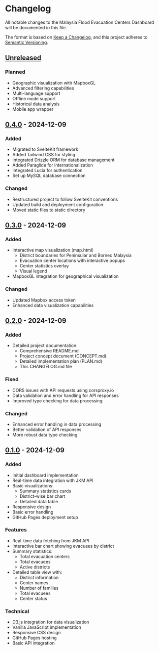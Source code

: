 # Changelog

All notable changes to the Malaysia Flood Evacuation Centers Dashboard will be documented in this file.

The format is based on [Keep a Changelog](https://keepachangelog.com/en/1.0.0/),
and this project adheres to [Semantic Versioning](https://semver.org/spec/v2.0.0.html).

## [Unreleased]
### Planned
- Geographic visualization with MapboxGL
- Advanced filtering capabilities
- Multi-language support
- Offline mode support
- Historical data analysis
- Mobile app wrapper

## [0.4.0] - 2024-12-09
### Added
- Migrated to SvelteKit framework
- Added Tailwind CSS for styling
- Integrated Drizzle ORM for database management
- Added Paraglide for internationalization
- Integrated Lucia for authentication
- Set up MySQL database connection

### Changed
- Restructured project to follow SvelteKit conventions
- Updated build and deployment configuration
- Moved static files to static directory

## [0.3.0] - 2024-12-09
### Added
- Interactive map visualization (map.html)
  - District boundaries for Peninsular and Borneo Malaysia
  - Evacuation center locations with interactive popups
  - Center statistics overlay
  - Visual legend
- MapboxGL integration for geographical visualization

### Changed
- Updated Mapbox access token
- Enhanced data visualization capabilities

## [0.2.0] - 2024-12-09
### Added
- Detailed project documentation
  - Comprehensive README.md
  - Project concept document (CONCEPT.md)
  - Detailed implementation plan (PLAN.md)
  - This CHANGELOG.md file

### Fixed
- CORS issues with API requests using corsproxy.io
- Data validation and error handling for API responses
- Improved type checking for data processing

### Changed
- Enhanced error handling in data processing
- Better validation of API responses
- More robust data type checking

## [0.1.0] - 2024-12-09
### Added
- Initial dashboard implementation
- Real-time data integration with JKM API
- Basic visualizations:
  - Summary statistics cards
  - District-wise bar chart
  - Detailed data table
- Responsive design
- Basic error handling
- GitHub Pages deployment setup

### Features
- Real-time data fetching from JKM API
- Interactive bar chart showing evacuees by district
- Summary statistics:
  - Total evacuation centers
  - Total evacuees
  - Active districts
- Detailed table view with:
  - District information
  - Center names
  - Number of families
  - Total evacuees
  - Center status

### Technical
- D3.js integration for data visualization
- Vanilla JavaScript implementation
- Responsive CSS design
- GitHub Pages hosting
- Basic API integration

[Unreleased]: https://github.com/nyem69/banjir/compare/v0.4.0...HEAD
[0.4.0]: https://github.com/nyem69/banjir/compare/v0.3.0...v0.4.0
[0.3.0]: https://github.com/nyem69/banjir/compare/v0.2.0...v0.3.0
[0.2.0]: https://github.com/nyem69/banjir/compare/v0.1.0...v0.2.0
[0.1.0]: https://github.com/nyem69/banjir/releases/tag/v0.1.0
